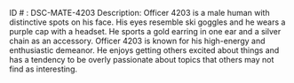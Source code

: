 ID # : DSC-MATE-4203
Description: Officer 4203 is a male human with distinctive spots on his face. His eyes resemble ski goggles and he wears a purple cap with a headset. He sports a gold earring in one ear and a silver chain as an accessory. Officer 4203 is known for his high-energy and enthusiastic demeanor. He enjoys getting others excited about things and has a tendency to be overly passionate about topics that others may not find as interesting. 